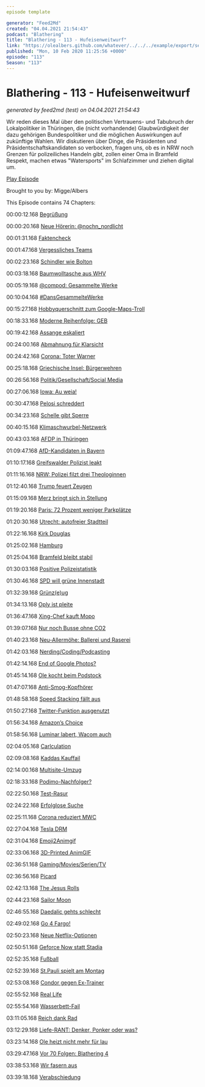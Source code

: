 ```yaml
---
episode template

generator: "Feed2Md"
created: "04.04.2021 21:54:43"
podcast: "Blathering"
title: "Blathering - 113 - Hufeisenweitwurf"
link: "https://olealbers.github.com/whatever/../../../example/export/seasons/5/2020/2/Blathering - 113 - Hufeisenweitwurf.md"
published: "Mon, 10 Feb 2020 11:25:56 +0000"
episode: "113"
Season: "113"
---
```


# Blathering - 113 - Hufeisenweitwurf
_generated by feed2md (test) on 04.04.2021 21:54:43_

Wir reden dieses Mal über den politischen Vertrauens- und Tabubruch der Lokalpolitiker in Thüringen, die (nicht vorhandende) Glaubwürdigkeit der dazu gehörigen Bundespolitiker und die möglichen Auswirkungen auf zukünftige Wahlen. Wir diskutieren über Dinge, die Präsidenten und Präsidentschaftskandidaten so verbocken, fragen uns, ob es in NRW noch Grenzen für polizeiliches Handeln gibt, zollen einer Oma in Bramfeld Respekt, machen etwas "Watersports" im Schlafzimmer und ziehen digital um.

[Play Episode](https://www.blathering.de/podlove/file/1114/s/feed/c/mp3/blathering_113.mp3)

Brought to you by: Migge/Albers

This Episode contains 74 Chapters:


00:00:12.168 [Begrüßung]()

00:00:20.168 [Neue Hörerin: @nochn_nordlicht](https://twitter.com/nochn_nordlicht/status/1225173595296608256)

00:01:31.168 [Faktencheck]()

00:01:47.168 [Vergessliches Teams](https://www.derstandard.at/story/2000114147607/microsoft-vergisst-zertifikat-zu-verlaengern-teams-faellt-stundenlang-aus)

00:02:23.168 [Schindler wie Bolton](https://www.tagesschau.de/investigativ/ndr-wdr/bnd-schindler-memoiren-101.html)

00:03:18.168 [Baumwolltasche aus WHV](https://twitter.com/stammtischphilo/status/1226532124083343360)

00:05:19.168 [@compod: Gesammelte Werke](https://twitter.com/search?q=(from%3Acompod)%20(%40blathering_pod)%20until%3A2020-02-11%20since%3A2020-02-03&src=typed_query&f=live)

00:10:04.168 [#DansGesammelteWerke](https://twitter.com/search?q=(from%3Aevildanwallace)%20(%40blathering_pod)%20until%3A2020-02-11%20since%3A2020-02-03&src=typed_query&f=live)

00:15:27.168 [Hobbyquerschnitt zum Google-Maps-Troll](https://twitter.com/HobbyQS/status/1225291613179727872)

00:18:33.168 [Moderne Reihenfolge: GEB](https://de.wikipedia.org/wiki/G%C3%B6del,_Escher,_Bach)

00:19:42.168 [Assange eskaliert](https://www.deutschlandfunk.de/der-tag-komplott-gegen-assange.3415.de.html?dram:article_id=469713)

00:24:00.168 [Abmahnung für Klarsicht](https://www.cnet.com/news/clearview-ai-hit-with-cease-and-desist-from-google-over-facial-recognition-collection/)

00:24:42.168 [Corona: Toter Warner](https://www.economist.com/china/2020/02/07/li-wenliangs-death-is-a-new-crisis-for-chinas-rulers)

00:25:18.168 [Griechische Insel: Bürgerwehren](https://www.kuechenstud.io/lagedernation/2020/02/07/ldn176-thueringen-wahl-trump-lesbos-assange-folter-interview-nils-melzer/?t=47%3A13)

00:26:56.168 [Politik/Gesellschaft/Social Media]()

00:27:06.168 [Iowa: Au weia!](https://www.tagesschau.de/ausland/iowa-ueberpruefung-ergebnisse-105.html)

00:30:47.168 [Pelosi schreddert](https://twitter.com/DerMestermann/status/1224938733683855361)

00:34:23.168 [Schelle gibt Sperre](https://threadreaderapp.com/thread/1224993516520120320.html?refreshed=yes)

00:40:15.168 [Klimaschwurbel-Netzwerk](https://twitter.com/tmigge/status/1224951063322746886)

00:43:03.168 [AFDP in Thüringen](https://threadreaderapp.com/thread/1225357759777996800.html)

01:09:47.168 [AfD-Kandidaten in Bayern](https://www.merkur.de/lokales/ebersberg/afd-kommunalwahl-2020-vaterstetten-kandidaten-skandal-alzheimer-seniorin-nominierung-liste-zr-13524125.html)

01:10:17.168 [Greifswalder Polizist leakt](https://www.nordkurier.de/anklam/staatsanwaltschaft-legt-datenklau-fall-zu-den-akten-0738346802.html)

01:11:16.168 [NRW: Polizei filzt drei Theologinnen](https://www.itpol.de/theologinnen-ueber-nacht-eingesperrt/)

01:12:40.168 [Trump feuert Zeugen](https://www.spiegel.de/politik/ausland/rache-nach-dem-freispruch-trump-feuert-zwei-wichtige-impeachment-zeugen-a-de7c25f7-0161-416f-830e-736c40b4b6bc)

01:15:09.168 [Merz bringt sich in Stellung](https://www.tagesschau.de/inland/merz-blackrock-101.html)

01:19:20.168 [Paris: 72 Prozent weniger Parkplätze]()

01:20:30.168 [Utrecht: autofreier Stadtteil](https://www.forbes.com/sites/carltonreid/2020/02/06/12000-residents-zero-cars-utrechts-new-city-district-to-prioritize-pedestrians-and-cyclists/#3b8ef0454334)

01:22:16.168 [Kirk Douglas](http://www.tagesschau.de/kultur/kirk-douglas-nachruf-101.html)

01:25:02.168 [Hamburg]()

01:25:04.168 [Bramfeld bleibt stabil](https://twitter.com/stammtischphilo/status/1226419305409019909)

01:30:03.168 [Positive Polizeistatistik](https://www.hamburg1.de/nachrichten/43780/Weniger_Straftaten_in_Hamburg.html)

01:30:46.168 [SPD will grüne Innenstadt](https://www.hamburg1.de/nachrichten/43784/Buergermeister)

01:32:39.168 [Grünz(e)ug](https://www.ndr.de/nachrichten/hamburg/Gruenzug-soll-Alster-und-Elbe-verbinden,alsterbillegruenzug100.html)

01:34:13.168 [Oply ist pleite](https://www.golem.de/news/finanzierungsprobleme-carsharingdienst-oply-muss-aufgeben-2002-146449.html)

01:36:47.168 [Xing-Chef kauft Mopo](https://meedia.de/2020/02/06/ueberraschung-in-hamburg-dumont-verkauft-die-mopo-an-xing-manager-arist-von-harpe/)

01:39:07.168 [Nur noch Busse ohne CO2](https://twitter.com/hochbahn/status/1225405378223058944)

01:40:23.168 [Neu-Allermöhe: Ballerei und Raserei](https://www.hamburg1.de/nachrichten/43776/Polizei_schiesst_auf_Auto.html)

01:42:03.168 [Nerding/Coding/Podcasting]()

01:42:14.168 [End of Google Photos?](https://9to5google.com/2020/02/03/google-photos-video-strangers/)

01:45:14.168 [Ole kocht beim Podstock](https://twitter.com/eternalBuffet/status/1224837454148067329)

01:47:07.168 [Anti-Smog-Kopfhörer](https://www.androidcentral.com/dyson-has-patented-headphones-purify-air-around-you-you-listen)

01:48:58.168 [Speed Stacking fällt aus](https://www.speedstacks.de/)

01:50:27.168 [Twitter-Funktion ausgenutzt](https://www.zdnet.de/88376517/forscher-missbraucht-twitter-api-und-erhaelt-nutzernamen-und-telefonnummern/)

01:56:34.168 [Amazon’s Choice](https://twitter.com/stammtischphilo/status/1225326446626902017)

01:58:56.168 [Luminar labert, Wacom auch](https://petapixel.com/2020/02/07/luminar-4-sends-data-to-facebook-in-the-background-by-default/)

02:04:05.168 [Carlculation](https://twitter.com/stammtischphilo/status/1224301033133957120)

02:09:08.168 [Kaddas Kauffail](https://threadreaderapp.com/thread/1225738091002040320.html?refreshed=yes)

02:14:00.168 [Multisite-Umzug](https://twitter.com/stammtischphilo/status/1225841484894699520)

02:18:33.168 [Podimo-Nachfolger?](https://www.fyeo.de/)

02:22:50.168 [Test-Rasur](https://www.golem.de/news/faltbares-smartphone-motorola-razr-geht-nach-27-000-klappvorgaengen-kaputt-2002-146493.html)

02:24:22.168 [Erfolglose Suche](https://www.zdnet.de/88376578/bug-legt-suche-und-teile-des-startmenues-in-windows-10-lahm/)

02:25:11.168 [Corona reduziert MWC](https://www.golem.de/news/corona-virus-amazon-bleibt-dem-mwc-fern-samsung-reduziert-teilnahme-2002-146525.html)

02:27:04.168 [Tesla DRM](https://www.heise.de/newsticker/meldung/Nach-Verkauf-Tesla-deaktiviert-Autopilot-in-Gebrauchtwagen-aus-der-Ferne-4656050.html)

02:31:04.168 [Emoji2Animgif](https://twitter.com/FrauHackenpiep/status/1225901860097331201)

02:33:06.168 [3D-Printed AnimGIF](https://hackaday.com/2020/02/05/3d-printed-gifs-for-stop-motion-memes/)

02:36:51.168 [Gaming/Movies/Serien/TV]()

02:36:56.168 [Picard](https://trekgasm.de/)

02:42:13.168 [The Jesus Rolls](https://twitter.com/stammtischphilo/status/1225545556455546885)

02:44:23.168 [Sailor Moon](https://twitter.com/stammtischphilo/status/1226049928239222784)

02:46:55.168 [Daedalic gehts schlecht](https://www.golem.de/news/bastei-luebbe-hauptgesellschafter-findet-daedalic-nicht-zukunftsfaehig-2002-146510.html)

02:49:02.168 [Go 4 Fargo!](https://twitter.com/stammtischphilo/status/1225909453192617985)

02:50:23.168 [Neue Netflix-Optionen](https://www.golem.de/news/videostreaming-automatische-wiedergabe-in-der-netflix-app-wird-abschaltbar-2002-146492.html)

02:50:51.168 [Geforce Now statt Stadia](https://www.golem.de/news/nvidia-spiele-streaming-geforce-now-kostet-5-49-euro-pro-monat-2002-146384.html)

02:52:35.168 [Fußball]()

02:52:39.168 [St.Pauli spielt am Montag](https://www.fcstpauli.com/matches/2019-2020-21-holstein-kiel-vs-fc-st-pauli/)

02:53:08.168 [Condor gegen Ex-Trainer](http://www.fussball.de/spiel/barsbuettel-1-condor-3/-/spiel/028VNAAE5K000000VS5489B3VV7J5NHE#!/)

02:55:52.168 [Real Life]()

02:55:54.168 [Wasserbett-Fail](https://twitter.com/tmigge/status/1225713342469279745)

03:11:05.168 [Reich dank Rad](https://twitter.com/stammtischphilo/status/1225693021515087872)

03:12:29.168 [Liefe-RANT: Denker, Ponker oder was?](https://twitter.com/tmigge/status/1225310088866533379)

03:23:14.168 [Ole heizt nicht mehr für lau](https://de.wikipedia.org/wiki/Verordnung_%C3%BCber_Heizkostenabrechnung)

03:29:47.168 [Vor 70 Folgen: Blathering 4](https://www.blathering.de/2018/01/blathering-043-wir-holen-das-triple/)

03:38:53.168 [Wir fasern aus]()

03:39:18.168 [Verabschiedung]()


